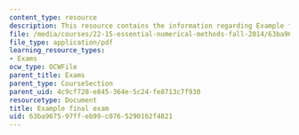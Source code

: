 ```yaml
---
content_type: resource
description: This resource contains the information regarding Example final exam.
file: /media/courses/22-15-essential-numerical-methods-fall-2014/63ba967597ffeb99c0765290162f4821_MIT22_15F14_final_ex.pdf
file_type: application/pdf
learning_resource_types:
- Exams
ocw_type: OCWFile
parent_title: Exams
parent_type: CourseSection
parent_uid: 4c9cf728-e845-364e-5c24-fe8713c7f930
resourcetype: Document
title: Example final exam
uid: 63ba9675-97ff-eb99-c076-5290162f4821
---
```

